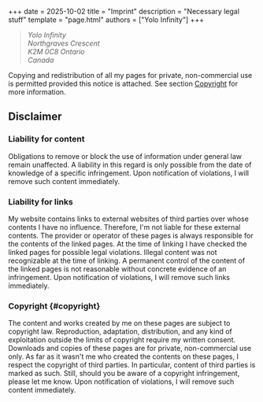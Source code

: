 +++
date = 2025-10-02
title = "Imprint"
description = "Necessary legal stuff"
template = "page.html"
authors = ["Yolo Infinity"]
+++

<!-- Add two spaces after each line to enforce line break -->
> *Yolo Infinity*  
> *Northgraves Crescent*  
> *K2M 0C8 Ontario*  
> *Canada*  

Copying and redistribution of all my pages for private, non-commercial use is permitted provided this notice is attached.
See section [Copyright](#copyright) for more information.

## Disclaimer

### Liability for content
Obligations to remove or block the use of information under general law remain unaffected.
A liability in this regard is only possible from the date of knowledge of a specific infringement.
Upon notification of violations, I will remove such content immediately.

### Liability for links
My website contains links to external websites of third parties over whose contents I have no influence.
Therefore, I'm not liable for these external contents.
The provider or operator of these pages is always responsible for the contents of the linked pages.
At the time of linking I have checked the linked pages for possible legal violations.
Illegal content was not recognizable at the time of linking.
A permanent control of the content of the linked pages is not reasonable without concrete evidence of an infringement.
Upon notification of violations, I will remove such links immediately.

### Copyright {#copyright}
The content and works created by me on these pages are subject to copyright law.
Reproduction, adaptation, distribution, and any kind of exploitation outside the limits of copyright require my written consent.
Downloads and copies of these pages are for private, non-commercial use only.
As far as it wasn't me who created the contents on these pages, I respect the copyright of third parties.
In particular, content of third parties is marked as such.
Still, should you be aware of a copyright infringement, please let me know.
Upon notification of violations, I will remove such content immediately.
